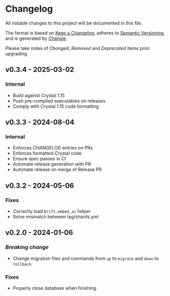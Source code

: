 # Changelog

All notable changes to this project will be documented in this file.

The format is based on [Keep a Changelog](https://keepachangelog.com/en/1.1.0/),
adheres to [Semantic Versioning](https://semver.org/spec/v2.0.0.html),
and is generated by [Changie](https://github.com/miniscruff/changie).

Please take notes of *Changed*, *Removed* and *Deprecated* items prior
upgrading.

## v0.3.4 - 2025-03-02

### Internal

- Build against Crystal 1.15
- Push pre-compiled executables on releases
- Comply with Crystal 1.15 code formatting

## v0.3.3 - 2024-08-04

### Internal

- Enforces CHANGELOG entries on PRs
- Enforces formatted Crystal code
- Ensure spec passes in CI
- Automate release generation with PR
- Automate release on merge of Release PR

## v0.3.2 - 2024-05-06

### Fixes

- Correctly load `Drift.embed_as` helper
- Solve mismatch between tag/shards.yml

## v0.2.0 - 2024-01-06

### *Breaking change*

- Change migration files and commands from `up` to `migrate` and `down` to `rollback`.

### Fixes

- Properly close database when finishing.
